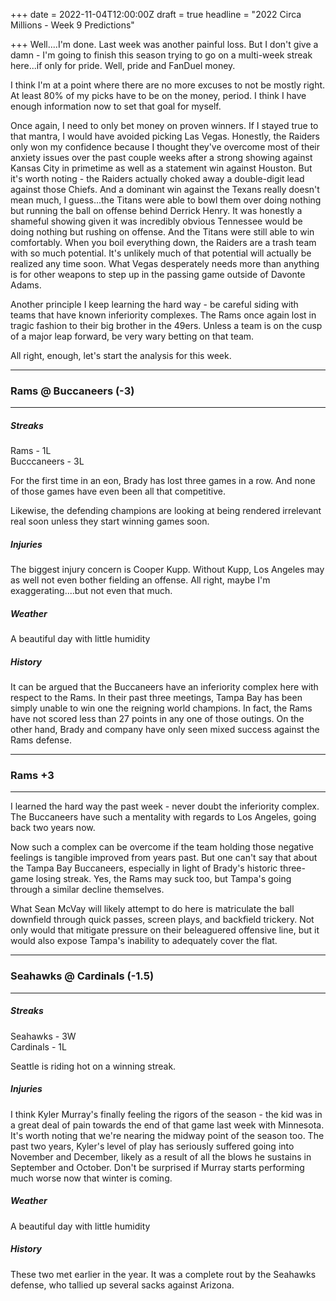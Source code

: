 +++
date = 2022-11-04T12:00:00Z
draft = true
headline = "2022 Circa Millions - Week 9 Predictions"

+++
Well....I'm done. Last week was another painful loss. But I don't give a damn - I'm going to finish this season trying to go on a multi-week streak here...if only for pride. Well, pride and FanDuel money.

I think I'm at a point where there are no more excuses to not be mostly right. At least 80% of my picks have to be on the money, period. I think I have enough information now to set that goal for myself.

Once again, I need to only bet money on proven winners. If I stayed true to that mantra, I would have avoided picking Las Vegas. Honestly, the Raiders only won my confidence because I thought they've overcome most of their anxiety issues over the past couple weeks after a strong showing against Kansas City in primetime as well as a statement win against Houston. But it's worth noting - the Raiders actually choked away a double-digit lead against those Chiefs. And a dominant win against the Texans really doesn't mean much, I guess...the Titans were able to bowl them over doing nothing but running the ball on offense behind Derrick Henry. It was honestly a shameful showing given it was incredibly obvious Tennessee would be doing nothing but rushing on offense. And the Titans were still able to win comfortably. When you boil everything down, the Raiders are a trash team with so much potential. It's unlikely much of that potential will actually be realized any time soon. What Vegas desperately needs more than anything is for other weapons to step up in the passing game outside of Davonte Adams.

Another principle I keep learning the hard way - be careful siding with teams that have known inferiority complexes. The Rams once again lost in tragic fashion to their big brother in the 49ers. Unless a team is on the cusp of a major leap forward, be very wary betting on that team.

All right, enough, let's start the analysis for this week.

***

### Rams @ Buccaneers (-3)

***

##### _Streaks_

Rams - 1L  
Bucccaneers - 3L

For the first time in an eon, Brady has lost three games in a row. And none of those games have even been all that competitive.

Likewise, the defending champions are looking at being rendered irrelevant real soon unless they start winning games soon.

##### _Injuries_

The biggest injury concern is Cooper Kupp. Without Kupp, Los Angeles may as well not even bother fielding an offense. All right, maybe I'm exaggerating....but not even that much.

##### _Weather_

A beautiful day with little humidity

##### _History_

It can be argued that the Buccaneers have an inferiority complex here with respect to the Rams. In their past three meetings, Tampa Bay has been simply unable to win one the reigning world champions. In fact, the Rams have not scored less than 27 points in any one of those outings. On the other hand, Brady and company have only seen mixed success against the Rams defense.

***

### Rams +3

***

I learned the hard way the past week - never doubt the inferiority complex. The Buccaneers have such a mentality with regards to Los Angeles, going back two years now.

Now such a complex can be overcome if the team holding those negative feelings is tangible improved from years past. But one can't say that about the Tampa Bay Buccaneers, especially in light of Brady's historic three-game losing streak. Yes, the Rams may suck too, but Tampa's going through a similar decline themselves.

What Sean McVay will likely attempt to do here is matriculate the ball downfield through quick passes, screen plays, and backfield trickery. Not only would that mitigate pressure on their beleaguered offensive line, but it would also expose Tampa's inability to adequately cover the flat.

***

### Seahawks @ Cardinals (-1.5)

***

##### _Streaks_

Seahawks - 3W  
Cardinals - 1L

Seattle is riding hot on a winning streak.

##### _Injuries_

I think Kyler Murray's finally feeling the rigors of the season - the kid was in a great deal of pain towards the end of that game last week with Minnesota. It's worth noting that we're nearing the midway point of the season too. The past two years, Kyler's level of play has seriously suffered going into November and December, likely as a result of all the blows he sustains in September and October. Don't be surprised if Murray starts performing much worse now that winter is coming. 

##### _Weather_

A beautiful day with little humidity

##### _History_

These two met earlier in the year. It was a complete rout by the Seahawks defense, who tallied up several sacks against Arizona.